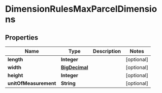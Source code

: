 

# DimensionRulesMaxParcelDimensions

## Properties

Name | Type | Description | Notes
------------ | ------------- | ------------- | -------------
**length** | **Integer** |  |  [optional]
**width** | [**BigDecimal**](BigDecimal.md) |  |  [optional]
**height** | **Integer** |  |  [optional]
**unitOfMeasurement** | **String** |  |  [optional]



